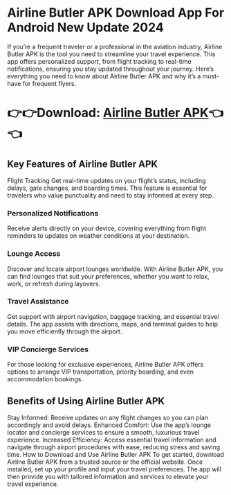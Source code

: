 <h1><b>Airline Butler APK Download App For Android New Update 2024</b></h1>

If you’re a frequent traveler or a professional in the aviation industry, Airline Butler APK is the tool you need to streamline your travel experience. This app offers personalized support, from flight tracking to real-time notifications, ensuring you stay updated throughout your journey. Here’s everything you need to know about Airline Butler APK and why it’s a must-have for frequent flyers.

<h1>👉👉Download: <a href="https://aloapk.com/airline-butler/">Airline Butler APK</a>👈👈</h1>

<h2>Key Features of Airline Butler APK</h2>
Flight Tracking
Get real-time updates on your flight’s status, including delays, gate changes, and boarding times. This feature is essential for travelers who value punctuality and need to stay informed at every step.

<h3>Personalized Notifications</h3>
Receive alerts directly on your device, covering everything from flight reminders to updates on weather conditions at your destination.

<h3>Lounge Access</h3>
Discover and locate airport lounges worldwide. With Airline Butler APK, you can find lounges that suit your preferences, whether you want to relax, work, or refresh during layovers.

<h3>Travel Assistance</h3>
Get support with airport navigation, baggage tracking, and essential travel details. The app assists with directions, maps, and terminal guides to help you move efficiently through the airport.

<h3>VIP Concierge Services</h3>
For those looking for exclusive experiences, Airline Butler APK offers options to arrange VIP transportation, priority boarding, and even accommodation bookings.

<h2>Benefits of Using Airline Butler APK</h2>
Stay Informed: Receive updates on any flight changes so you can plan accordingly and avoid delays.
Enhanced Comfort: Use the app’s lounge locator and concierge services to ensure a smooth, luxurious travel experience.
Increased Efficiency: Access essential travel information and navigate through airport procedures with ease, reducing stress and saving time.
How to Download and Use Airline Butler APK
To get started, download Airline Butler APK from a trusted source or the official website. Once installed, set up your profile and input your travel preferences. The app will then provide you with tailored information and services to elevate your travel experience.
